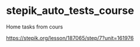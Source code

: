 # stepik_auto_tests_course
Home tasks from cours

https://stepik.org/lesson/187065/step/7?unit=161976
